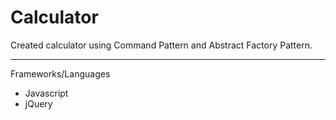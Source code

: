 # Calculator

Created calculator using Command Pattern and Abstract Factory Pattern.

---
Frameworks/Languages
<ul>
<li>Javascript</li>
<li>jQuery</li>
</ul>
